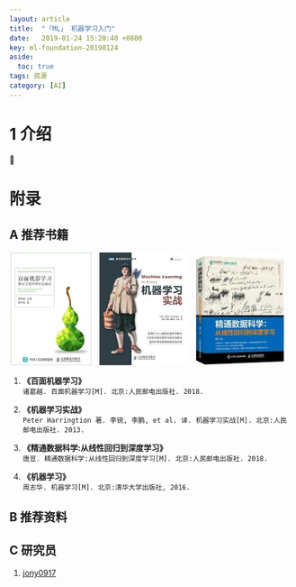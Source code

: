 ```yaml
---
layout: article
title:  "「ML」 机器学习入门"
date:   2019-01-24 15:20:40 +0800
key: ml-foundation-20190124
aside:
  toc: true
tags: 资源
category: [AI]
---
```



# 1 介绍
:ghost:

# 附录
## A 推荐书籍

<center class="half">
  <img src="/assets/images/AI/books/baimian_ml.jpeg" height="200"/>&emsp;<img src="/assets/images/AI/books/ml_practice.jpeg" height="200"/>&emsp;<img src="/assets/images/AI/books/lr2dl.jpeg" height="200"/>&emsp;
</center>

1. **《百面机器学习》**  
`诸葛越. 百面机器学习[M]. 北京:人民邮电出版社. 2018.`  

2. **《机器学习实战》**  
`Peter Harringtion 著. 李锐, 李鹏, et al. 译. 机器学习实战[M]. 北京:人民邮电出版社. 2013.`  

3. **《精通数据科学:从线性回归到深度学习》**  
`唐亘. 精通数据科学:从线性回归到深度学习[M]. 北京:人民邮电出版社. 2018.`  

4. **《机器学习》**  
`周志华. 机器学习[M]. 北京:清华大学出版社, 2016.`   

## B 推荐资料

## C 研究员
1. [jony0917](https://blog.csdn.net/gaofeipaopaotang)    
